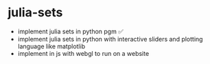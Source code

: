 # julia-sets
* implement julia sets in python pgm :white_check_mark:
* implement julia sets in python with interactive sliders and plotting language like matplotlib
* implement in js with webgl to run on a website